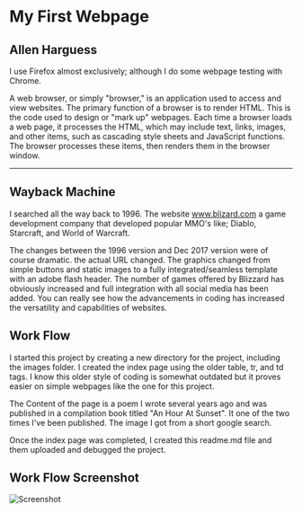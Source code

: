 # My First Webpage
## Allen Harguess

I use Firefox almost exclusively; although I do some webpage testing with Chrome.

A web browser, or simply "browser," is an application used to access and view websites. The primary function of a browser is to render HTML. This is the code used to design or "mark up" webpages. Each time a browser loads a web page, it processes the HTML, which may include text, links, images, and other items, such as cascading style sheets and JavaScript functions. The browser processes these items, then renders them in the browser window.

---

## Wayback Machine

I searched all the way back to 1996. The website www.blizard.com a game development company that developed popular MMO's like; Diablo, Starcraft, and World of Warcraft.

The changes between the 1996 version and Dec 2017 version were of course dramatic. the actual URL changed. The graphics changed from simple buttons and static images to a fully integrated/seamless template with an adobe flash header. The number of games offered by Blizzard has obviously increased and full integration with all social media has been added. You can really see how the advancements in coding has increased the versatility and capabilities of websites.

## Work Flow    

I started this project by creating a new directory for the project, including the images folder. I created the index page using the older table, tr, and td tags. I know this older style of coding is somewhat outdated but it proves easier on simple webpages like the one for this project.   

The Content of the page is a poem I wrote several years ago and was published in a compilation book titled "An Hour At Sunset". It one of the two times I've been published. The image I got from a short google search.  

Once the index page was completed, I created this readme.md file and them uploaded and debugged the project.

## Work Flow Screenshot

![Screenshot](https://github.com/allenharguess701/web-dev-hw/tree/master/project-1/images/Desktop_Screen_Shot.jpg)
